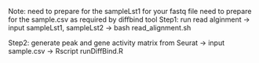 Note: need to prepare for the sampleLst1 for your fastq file 
      need to prepare for the sample.csv as required by diffbind tool
Step1: run read alginment
   -> input sampleLst1, sampleLst2 
   -> bash read_alignment.sh 

Step2: generate peak and gene activity matrix from Seurat 
  -> input sample.csv 
  -> Rscript runDiffBind.R 
